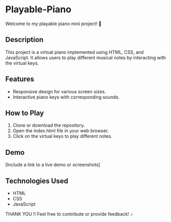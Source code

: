 # Playable-Piano

Welcome to my playable piano mini project! 🎹

## Description
This project is a virtual piano implemented using HTML, CSS, and JavaScript. It allows users to play different musical notes by interacting with the virtual keys.

## Features
- Responsive design for various screen sizes.
- Interactive piano keys with corresponding sounds.

## How to Play
1. Clone or download the repository.
2. Open the index.html file in your web browser.
3. Click on the virtual keys to play different notes.

## Demo
[Include a link to a live demo or screenshots]

## Technologies Used
- HTML
- CSS
- JavaScript

THANK YOU !!
Feel free to contribute or provide feedback! 🎶
